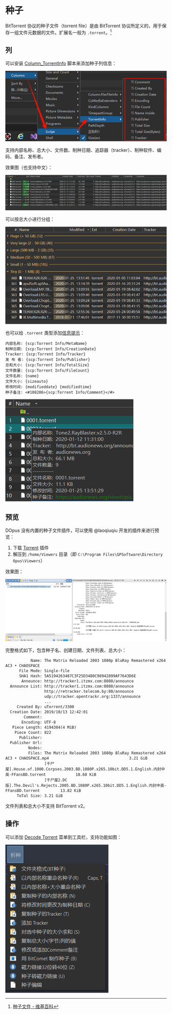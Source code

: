 # 种子
BitTorrent 协议的种子文件（torrent file）是由 BitTorrent 协议所定义的，用于保存一组文件元数据的文件。扩展名一般为 `.torrent`。[^wiki]

## 列
可以安装 [Column_TorrentInfo](https://resource.dopus.com/t/column-torrentinfo-bt-bdecode-parsing-torrent-file-to-generate-metadata-columns/49741?u=chaoses-ib#:~:text=Column_TorrentInfo.js) 脚本来添加种子列信息：

![](images/种子/Column_TorrentInfo-columns.png)

支持内部名称、总大小、文件数、制种日期、追踪器（tracker）、制种软件、编码、备注、发布者。

效果图（也支持中文）：

![](images/种子/Column_TorrentInfo.png)

可以按总大小进行分组：

![](images/种子/Column_TorrentInfo-group.png)

也可以给 `.torrent` 类型添加[信息提示](../浏览/查看/信息提示.md)：

```
内部名称: {scp:Torrent Info/MetaName}
制种日期: {scp:Torrent Info/CreationDate}
Tracker: {scp:Torrent Info/Tracker}
发 布 者: {scp:Torrent Info/Publisher}
总和大小: {scp:Torrent Info/TotalSize}
文件数量: {scp:Torrent Info/FileCount}
文件名称: {name}
文件大小: {sizeauto}
修改时间: {modifieddate} {modifiedtime}
种子备注: <#108206>{scp:Torrent Info/Comment}</#>
```

![](images/种子/Column_TorrentInfo-infotip.png)

## 预览
DOpus 没有内置的种子文件插件，可以使用 @laoqiuqiu 开发的插件来进行预览：

1. 下载 [Torrent](https://github.com/Chaoses-Ib/DirectoryOpus/releases#:~:text=Torrent) 插件
2. 解压到 `/home/Viewers` 目录（即 `C:\Program Files\GPSoftware\Directory Opus\Viewers`）

效果图：

![](images/种子/laoqiuqiu.png)

完整格式如下，包含种子名、创建日期、文件列表、总大小：
```
           Name: The Matrix Reloaded 2003 1080p BluRay Remastered x264 AC3 • CHAOSPACE
      File Mode: Single-file
      SHA1 Hash: 5A5194263487C3F25D3480C98942899AF7643D6E
       Announce: http://tracker1.itzmx.com:8080/announce
  Announce List: http://tracker1.itzmx.com:8080/announce
                 http://retracker.telecom.by:80/announce
                 udp://tracker.opentrackr.org:1337/announce
                 ...
     Created By: uTorrent/3300
  Creation Date: 2019/10/13 12:42:01
        Comment: 
       Encoding: UTF-8
   Piece Length: 4194304(4 MiB)
    Piece Count: 822
      Publisher: 
  Publisher Url: 
          Nodes: 
          Files: The Matrix Reloaded 2003 1080p BluRay Remastered x264 AC3 • CHAOSPACE.mp4                                   3.21 GiB
                 [千尸屋].House.of.1000.Corpses.2003.BD.1080P.x265.10bit.DD5.1.English.内封中英-FFansBD.torrent             18.68 KiB
                 [千尸屋2.DC版].The.Devil's.Rejects.2005.BD.1080P.x265.10bit.DD5.1.English.内封中英-FFansBD.torrent         13.82 KiB
     ToTal Size: 3.21 GiB
```
文件列表和总大小不支持 BitTorrent v2。

## 操作
可以添加 [Decode Torrent](https://resource.dopus.com/t/column-torrentinfo-bt-bdecode-parsing-torrent-file-to-generate-metadata-columns/49741?u=chaoses-ib#:~:text=Decode%20Torrent.dcf) 菜单到工具栏，支持功能如图：

![](images/种子/decode-torrent.png)


[^wiki]: [种子文件 - 维基百科](https://zh.wikipedia.org/wiki/%E7%A7%8D%E5%AD%90%E6%96%87%E4%BB%B6)